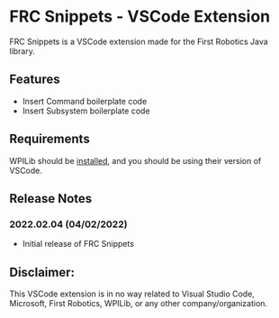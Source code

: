 # FRC Snippets - VSCode Extension

FRC Snippets is a VSCode extension made for the First Robotics Java library.

## Features

- Insert Command boilerplate code
- Insert Subsystem boilerplate code

## Requirements

WPILib should be [installed](https://docs.wpilib.org/en/stable/docs/zero-to-robot/step-2/wpilib-setup.html#wpilib-installation-guide), and you should be using their version of VSCode.

## Release Notes

### 2022.02.04 (04/02/2022)

- Initial release of FRC Snippets

## Disclaimer:
This VSCode extension is in no way related to Visual Studio Code, Microsoft, First Robotics, WPILib, or any other company/organization.